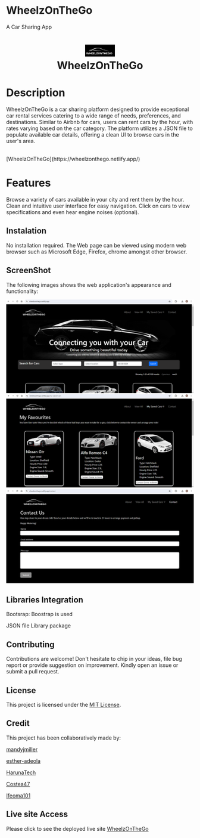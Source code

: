 # WheelzOnTheGo

A Car Sharing App

<div align="center">
      <h1> <img src="./src/assets/images/logo_1.png" width="80px"><br/>WheelzOnTheGo</h1>
     </div>

# Description

WheelzOnTheGo is a car sharing platform designed to provide exceptional car rental services catering to a wide range of needs, preferences, and destinations. Similar to Airbnb for cars, users can rent cars by the hour, with rates varying based on the car category. The platform utilizes a JSON file to populate available car details, offering a clean UI to browse cars in the user's area.

<br>
[WheelzOnTheGo](https://wheelzonthego.netlify.app/)

# Features

Browse a variety of cars available in your city and rent them by the hour.
Clean and intuitive user interface for easy navigation.
Click on cars to view specifications and even hear engine noises (optional).

## Instalation

No installation required. The Web page can be viewed using modern web browser such as Microsoft Edge, Firefox, chrome amongst other browser.

## ScreenShot

The following images shows the web application's appearance and functionality:

![Homepage](./src/assets/images/homepage_image.png)
![FavouriteCars](./src/assets/images/favourites_car_image.png)
![ContactUS](./src/assets/images/contactUs_page_image.png)

## Libraries Integration

Bootsrap: Boostrap is used

JSON file Library package

## Contributing

Contributions are welcome! Don't hesitate to chip in your ideas, file bug report or provide suggestion on improvement. Kindly open an issue or submit a pull request.

## License

This project is licensed under the [MIT License](LICENSE).

## Credit

This project has been collaboratively made by:

[mandyjmiller](https://github.com/mandyjmiller)

[esther-adeola](https://github.com/esther-adeola)

[HarunaTech](https://github.com/HarunaTech)

[Costea47](https://github.com/Costea47)

[Ifeoma101](https://github.com/ifeoma101)

## Live site Access

Please click to see the deployed live site [WheelzOnTheGo](https://wheelzonthego.netlify.app/)
